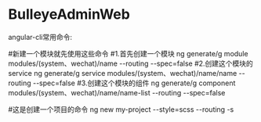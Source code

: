 # BulleyeAdminWeb
angular-cli常用命令:

#新建一个模块就先使用这些命令
#1.首先创建一个模块
ng generate/g module modules/(system、wechat)/name --routing --spec=false
#2.创建这个模块的service
ng generate/g service modules/(system、wechat)/name/name --routing --spec=false
#3.创建这个模块的组件
ng generate/g component modules/(system、wechat)/name/name-list --routing --spec=false

#这是创建一个项目的命令
ng new my-project --style=scss --routing -s
